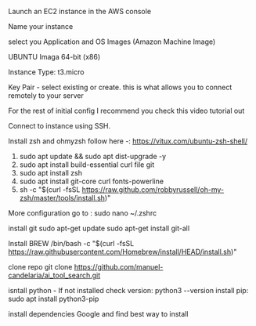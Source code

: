 Launch an EC2 instance in the AWS console

Name your instance 

select you Application and OS Images (Amazon Machine Image)

UBUNTU Imaga
64-bit (x86)

Instance Type: t3.micro

Key Pair - select existing or create. this is what allows you to connect remotely to your server

For the rest of initial config I recommend you check this video tutorial out

Connect to instance using SSH. 

Install zsh and ohmyzsh follow here -: https://vitux.com/ubuntu-zsh-shell/

1. sudo apt update && sudo apt dist-upgrade -y
2. sudo apt install build-essential curl file git
3. sudo apt install zsh
4. sudo apt install git-core curl fonts-powerline
5. sh -c "$(curl -fsSL https://raw.github.com/robbyrussell/oh-my-zsh/master/tools/install.sh)"

More configuration go to : sudo nano ~/.zshrc

install git
sudo apt-get update
sudo apt-get install git-all

Install BREW
/bin/bash -c "$(curl -fsSL https://raw.githubusercontent.com/Homebrew/install/HEAD/install.sh)"

clone repo 
git clone https://github.com/manuel-candelaria/ai_tool_search.git

isntall python - If not installed
check version: python3 --version
 install pip:
 sudo apt install python3-pip


install dependencies
Google and find best way to install







